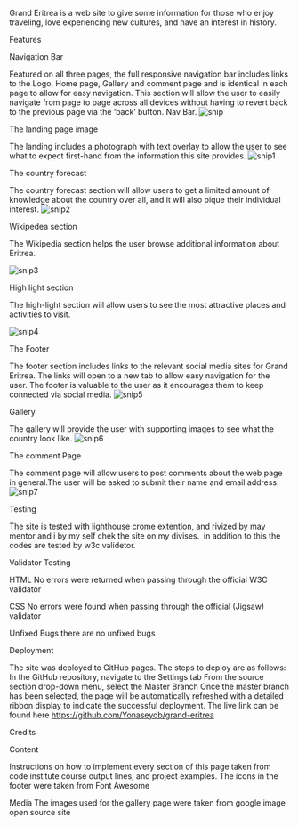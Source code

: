 Grand Eritrea is a web site to give some information for those who enjoy traveling, love experiencing new cultures, and have an interest in history.

Features

Navigation Bar

Featured on all three pages, the full responsive navigation bar includes links to the Logo, Home page, Gallery and comment page and is identical in each page to allow for easy navigation.
This section will allow the user to easily navigate from page to page across all devices without having to revert back to the previous page via the ‘back’ button.
Nav Bar.
![snip](https://user-images.githubusercontent.com/112119971/195097137-8676b117-45a9-4fa7-b962-3a1046535cd5.PNG)


The landing page image

The landing includes a photograph with text overlay to allow the user to see what to expect first-hand from the information this site provides.
![snip1](https://user-images.githubusercontent.com/112119971/195098577-d4176380-3f20-412d-bcc1-e29447ad2e12.PNG)

The country forecast

The country forecast section will allow users to get a limited amount of knowledge about the country over all, and it will also pique their individual interest.
![snip2](https://user-images.githubusercontent.com/112119971/195106944-874922cd-200c-4cc3-8714-4f0bda521ab7.PNG)

Wikipedea section

The Wikipedia section helps the user browse additional information about Eritrea.

![snip3](https://user-images.githubusercontent.com/112119971/195109938-17fcbce3-8df4-45b3-b519-b0b2a9528d94.PNG)

High light section

The high-light section will allow users to see the most attractive places and activities to visit.

![snip4](https://user-images.githubusercontent.com/112119971/195113609-03cf7cd9-0af5-4157-b521-e91429e6bf07.PNG)

The Footer

The footer section includes links to the relevant social media sites for Grand Eritrea. The links will open to a new tab to allow easy navigation for the user.
The footer is valuable to the user as it encourages them to keep connected via social media.
![snip5](https://user-images.githubusercontent.com/112119971/195114240-0a1e6b1f-5059-4328-baf1-07e334e7c84f.PNG)

Gallery

The gallery will provide the user with supporting images to see what the country look like.
![snip6](https://user-images.githubusercontent.com/112119971/195114922-82055e15-62ed-4327-852c-e074a78c8de0.PNG)

The comment Page

The comment page will allow users to post comments about the web page in general.The user will be asked to submit their name and email address.
![snip7](https://user-images.githubusercontent.com/112119971/195116329-2fd5fec3-8015-4e18-afc0-e49f16967ee1.PNG)

Testing

The site is tested with lighthouse crome extention, and rivized by may mentor and i by my self chek the site on my divises.  in addition to this the codes are tested by w3c validetor.

Validator Testing

HTML
No errors were returned when passing through the official W3C validator

CSS
No errors were found when passing through the official (Jigsaw) validator

Unfixed Bugs
there are no unfixed bugs

Deployment

The site was deployed to GitHub pages. The steps to deploy are as follows:
In the GitHub repository, navigate to the Settings tab
From the source section drop-down menu, select the Master Branch
Once the master branch has been selected, the page will be automatically refreshed with a detailed ribbon display to indicate the successful deployment.
The live link can be found here https://github.com/Yonaseyob/grand-eritrea

Credits

Content

Instructions on how to implement every section of this page taken from code institute course output lines, and project examples.
The icons in the footer were taken from Font Awesome

Media
The images used for the gallery page were taken from google image open source site
























 





